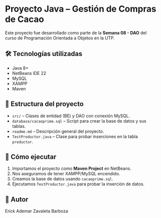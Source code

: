 # Proyecto Java – Gestión de Compras de Cacao

Este proyecto fue desarrollado como parte de la **Semana 08 - DAO** del curso de Programación Orientada a Objetos en la UTP.

## 🛠️ Tecnologías utilizadas
- Java 8+
- NetBeans IDE 22
- MySQL 
- XAMPP
- Maven

## 📂 Estructura del proyecto
- `src/` – Clases de entidad (BE) y DAO con conexión MySQL.
- `database/cacaoprime.sql` – Script para crear la base de datos y sus tablas.
- `readme.md` – Descripción general del proyecto.
- `TestProductor.java` – Clase para probar inserciones en la tabla `productor`.

## 🚀 Cómo ejecutar
1. Importamos el proyecto como **Maven Project** en NetBeans.
2. Nos aseguramos de tener XAMPP/MySQL encendido.
3. Creamos la base de datos usando `cacaoprime.sql`.
4. Ejecutamos `TestProductor.java` para probar la inserción de datos.

## 👤 Autor
Erick Ademar Zavaleta Barboza
